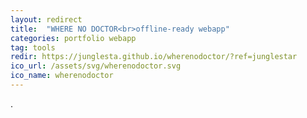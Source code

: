 ```yaml
---
layout: redirect
title:  "WHERE NO DOCTOR<br>offline-ready webapp"
categories: portfolio webapp
tag: tools
redir: https://junglesta.github.io/wherenodoctor/?ref=junglestar
ico_url: /assets/svg/wherenodoctor.svg
ico_name: wherenodoctor
---
```

.
